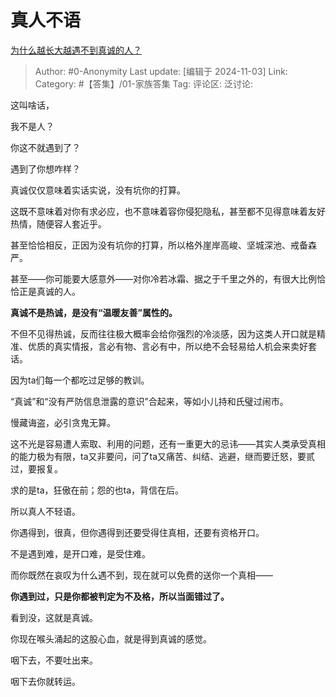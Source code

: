# 真人不语
[为什么越长大越遇不到真诚的人？](https://www.zhihu.com/question/653334528/answer/21523835548)

> Author: #0-Anonymity
> Last update: [编辑于 2024-11-03]
> Link:
> Category: #【答集】/01-家族答集 
> Tag: 
> 评论区:
> 泛讨论:

这叫啥话，

我不是人？

你这不就遇到了？

遇到了你想咋样？

真诚仅仅意味着实话实说，没有坑你的打算。

这既不意味着对你有求必应，也不意味着容你侵犯隐私，甚至都不见得意味着友好热情，随便容人套近乎。

甚至恰恰相反，正因为没有坑你的打算，所以格外崖岸高峻、坚城深池、戒备森严。

甚至——你可能要大感意外——对你冷若冰霜、据之于千里之外的，有很大比例恰恰正是真诚的人。

**真诚不是热诚，是没有“温暖友善”属性的。**

不但不见得热诚，反而往往极大概率会给你强烈的冷淡感，因为这类人开口就是精准、优质的真实情报，言必有物、言必有中，所以绝不会轻易给人机会来卖好套话。

因为ta们每一个都吃过足够的教训。

“真诚”和“没有严防信息泄露的意识”合起来，等如小儿持和氏璧过闹市。

慢藏诲盗，必引贪鬼无算。

这不光是容易遭人索取、利用的问题，还有一重更大的忌讳——其实人类承受真相的能力极为有限，ta又非要问，问了ta又痛苦、纠结、逃避，继而要迁怒，要贰过，要报复。

求的是ta，狂傲在前；怨的也ta，背信在后。

所以真人不轻语。

你遇得到，很真，但你遇得到还要受得住真相，还要有资格开口。

不是遇到难，是开口难，是受住难。

而你既然在哀叹为什么遇不到，现在就可以免费的送你一个真相——

**你遇到过，只是你都被判定为不及格，所以当面错过了。**

看到没，这就是真诚。

你现在喉头涌起的这股心血，就是得到真诚的感觉。

咽下去，不要吐出来。

咽下去你就转运。